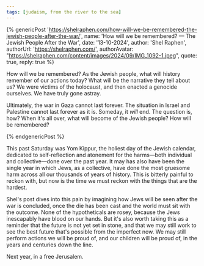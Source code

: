 ```yaml
---
tags: [judaism, from the river to the sea]
---
```


{% genericPost 'https://shelraphen.com/how-will-we-be-remembered-the-jewish-people-after-the-war/',
    name: 'How will we be remembered? — The Jewish People After the War',
    date: '13-10-2024',
    author: 'Shel Raphen',
    authorUrl: 'https://shelraphen.com/',
    authorAvatar: "https://shelraphen.com/content/images/2024/09/IMG_1092-1.jpeg",
    quote: true,
    reply: true %}
  <p>How will we be remembered? As the Jewish people, what will history remember of our actions today? What will be the narrative they tell about us? We were victims of the holocaust, and then enacted a genocide ourselves. We have truly gone astray.</p>
  <p>Ultimately, the war in Gaza cannot last forever. The situation in Israel and Palestine cannot last forever as it is. Someday, it <em>will</em> end. The question is, how? When it's all over, what will become of the Jewish people? How will be remembered?</p>
{% endgenericPost %}

This past Saturday was Yom Kippur, the holiest day of the Jewish calendar,
dedicated to self-reflection and atonement for the harms—both individual and
collective—done over the past year. It may has also have been the single year in
which Jews, as a collective, have done the most gruesome harm across all our
thousands of years of history. This is bitterly painful to reckon with, but now
is the time we must reckon with the things that are the hardest.

Shel's post dives into this pain by imagining how Jews will be seen after the
war is concluded, once the die has been cast and the world must sit with the
outcome. None of the hypotheticals are rosey, because the Jews inescapably have
blood on our hands. But it's also worth taking this as a reminder that the
future is not yet set in stone, and that we may still work to see the best
future that's possible from the imperfect now. We may still perform actions we
will be proud of, and our children will be proud of, in the years and centuries
down the line.

Next year, in a free Jerusalem.
